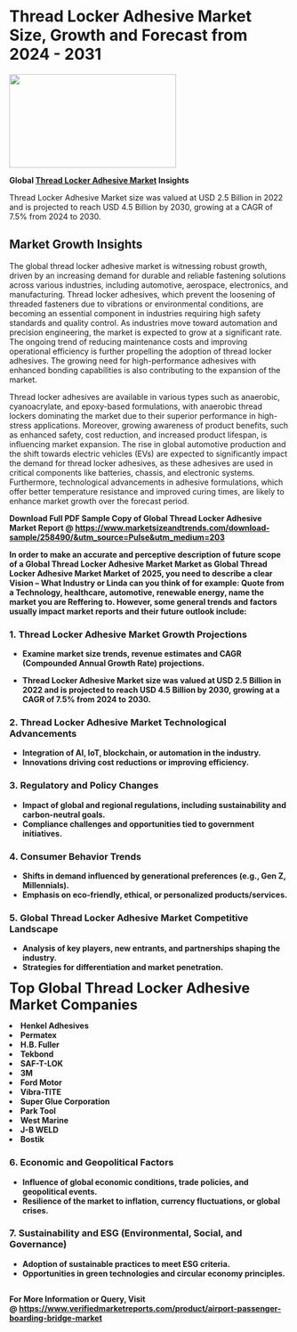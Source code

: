 <H1>Thread Locker Adhesive Market Size, Growth and Forecast from 2024 - 2031</H1><img class="aligncenter size-medium wp-image-584254" src="https://thirdeyenews.in/wp-content/uploads/2024/09/Global-Market-Research-300x168.jpeg" alt="" width="300" height="168" /><p><strong>Global&nbsp;<a href="https://www.marketsizeandtrends.com/download-sample/258490/&amp;utm_source=Pulse&amp;utm_medium=203">Thread Locker Adhesive Market</a> Insights</strong></p><p>Thread Locker Adhesive Market size was valued at USD 2.5 Billion in 2022 and is projected to reach USD 4.5 Billion by 2030, growing at a CAGR of 7.5% from 2024 to 2030.</p><p><h2>Market Growth Insights</h2> <p>The global thread locker adhesive market is witnessing robust growth, driven by an increasing demand for durable and reliable fastening solutions across various industries, including automotive, aerospace, electronics, and manufacturing. Thread locker adhesives, which prevent the loosening of threaded fasteners due to vibrations or environmental conditions, are becoming an essential component in industries requiring high safety standards and quality control. As industries move toward automation and precision engineering, the market is expected to grow at a significant rate. The ongoing trend of reducing maintenance costs and improving operational efficiency is further propelling the adoption of thread locker adhesives. The growing need for high-performance adhesives with enhanced bonding capabilities is also contributing to the expansion of the market.</p> <p><strong></strong></p> <p>Thread locker adhesives are available in various types such as anaerobic, cyanoacrylate, and epoxy-based formulations, with anaerobic thread lockers dominating the market due to their superior performance in high-stress applications. Moreover, growing awareness of product benefits, such as enhanced safety, cost reduction, and increased product lifespan, is influencing market expansion. The rise in global automotive production and the shift towards electric vehicles (EVs) are expected to significantly impact the demand for thread locker adhesives, as these adhesives are used in critical components like batteries, chassis, and electronic systems. Furthermore, technological advancements in adhesive formulations, which offer better temperature resistance and improved curing times, are likely to enhance market growth over the forecast period.</p> <p><strong></p><p><span class=""><strong>Download Full PDF Sample Copy of Global Thread Locker Adhesive Market Report</strong> @ <a href="https://www.marketsizeandtrends.com/download-sample/258490/&amp;utm_source=Pulse&amp;utm_medium=203" target="_blank">https://www.marketsizeandtrends.com/download-sample/258490/&amp;utm_source=Pulse&amp;utm_medium=203</a></span></p><p>In order to make an accurate and perceptive description of future scope of a Global&nbsp;Thread Locker Adhesive Market Market as Global&nbsp;Thread Locker Adhesive Market Market of 2025, you need to describe a clear Vision &ndash; What Industry or Linda can you think of for example: Quote from a Technology, healthcare, automotive, renewable energy, name the market you are Reffering to. However, some general trends and factors usually impact market reports and their future outlook include:</p><h3>1.&nbsp;<strong>Thread Locker Adhesive Market Growth Projections</strong></h3><ul><li>Examine market size trends, revenue estimates and CAGR (Compounded Annual Growth Rate) projections.</li><li><p>Thread Locker Adhesive Market size was valued at USD 2.5 Billion in 2022 and is projected to reach USD 4.5 Billion by 2030, growing at a CAGR of 7.5% from 2024 to 2030.</p></li></ul><h3>2.&nbsp;<strong>Thread Locker Adhesive Market Technological Advancements</strong></h3><ul><li>Integration of AI, IoT, blockchain, or automation in the industry.</li><li>Innovations driving cost reductions or improving efficiency.</li></ul><h3>3.&nbsp;<strong>Regulatory and Policy Changes</strong></h3><ul><li>Impact of global and regional regulations, including sustainability and carbon-neutral goals.</li><li>Compliance challenges and opportunities tied to government initiatives.</li></ul><h3>4.&nbsp;<strong>Consumer Behavior Trends</strong></h3><ul><li>Shifts in demand influenced by generational preferences (e.g., Gen Z, Millennials).</li><li>Emphasis on eco-friendly, ethical, or personalized products/services.</li></ul><h3>5.&nbsp;<strong>Global Thread Locker Adhesive Market Competitive Landscape</strong></h3><ul><li>Analysis of key players, new entrants, and partnerships shaping the industry.</li><li>Strategies for differentiation and market penetration.</li></ul><p data-pm-slice="1 1 []"><span style="color: inherit; font-family: inherit; font-size: 25px;">Top Global Thread Locker Adhesive Market Companies</span></p><div class="" data-test-id=""><p><li>Henkel Adhesives</li><li> Permatex</li><li> H.B. Fuller</li><li> Tekbond</li><li> SAF-T-LOK</li><li> 3M</li><li> Ford Motor</li><li> Vibra-TITE</li><li> Super Glue Corporation</li><li> Park Tool</li><li> West Marine</li><li> J-B WELD</li><li> Bostik</li></p></div><h3>6.&nbsp;<strong>Economic and Geopolitical Factors</strong></h3><ul><li>Influence of global economic conditions, trade policies, and geopolitical events.</li><li>Resilience of the market to inflation, currency fluctuations, or global crises.</li></ul><h3>7.&nbsp;<strong>Sustainability and ESG (Environmental, Social, and Governance)</strong></h3><ul><li>Adoption of sustainable practices to meet ESG criteria.</li><li>Opportunities in green technologies and circular economy principles.</li></ul><h2><strong style="font-size: 14px;">For More Information or Query, Visit @&nbsp;</strong><a style="background-color: #ffffff; font-size: 14px;" href="https://www.marketsizeandtrends.com/report/thread-locker-adhesive-market/" target="_blank">https://www.verifiedmarketreports.com/product/airport-passenger-boarding-bridge-market</a></h2>
